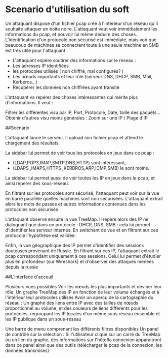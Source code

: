 # Scenario d'utilisation du soft

Un attaquant dispose d'un fichier pcap créé à l'intérieur d'un réseau qu'il souhaite attaquer en boite noire. L'attaquant veut voir immédiatement les informations du pcap, et pouvoir lui même déduire des choses. L'identification d'un protocole non sécurisé est immédiate, mais voir que beaucoup de machines se connectent toute à une seule machine en SMB est très utile pour l'attaquant

- L'attaquant espère soutirer des informations sur le réseau :
- Les adresses IP identifiées
- les protocoles utilisés ( non chiffré, mal configurés? )
- Les nœuds importants et leur rôle (serveur DNS, DHCP, SMB, Mail, Kerberos...)
- Récupérer les données non chiffrées ayant transité

L'attaquant va repérer des choses intéressantes qui mérite plus d'informations. Il veut :

Filtrer les différentes visu par IP, Port, Protocole, Date, taille des paquets...
Obtenir d'autres visu moins générales : Zoom sur une IP / Plage d'IP

##Scénario

L'attaquant lance le serveur. Il upload son fichier pcap et attend le chargement des résultats.

La sidebar lui permet de voir tous les protocoles en jeux dans ce pcap :
- (LDAP,POP3,IMAP,SMTP,DNS,HTTP) sont intéressant,
- (LDAPS ,IMAPS,HTTPS ,KERBROS,ARP,ICMP,SMB) le sont moins.

La sidebar lui permet aussi de voir toutes les IP en jeux dans le pcap, et ainsi reperer des sous-réseau.

En filtrant sur les protocoles sont sécurisé, l'attaquant peut voir sur la vue en barre parallèle quelles machines sont non sécurisées. L'attaquant extrait alors les mots de passes et autres informations contenues dans les protocoles non sécurisés

L'attaquant observe ensuite la vue TreeMap. Il repère alors des IP ne dialoguant que dans un protocole : DHCP, DNS, SMB : cela lui permet d'identifier les serveur internes. En switchant de vue et en filtrant sur ces protocole l'hypothèse est validée.

Enfin, la vue géographique des IP permet d'identifier des sessions douteuses provenant de Russie. En filtrant sur ces IP, l'attaquant extrait le pcap correspondant uniquement à ces sessions. Celui lui permet d'étudier plus en profondeur (sur Wireshark) et d'observer des attaques menées depuis la russie


##L'interface d'acceuil


Plusieurs vues possibles 
Voir les nœuds les plus importants et deviner leur rôle: Un graphe TreeMap des IP en fonction de leur volume échangés et à l'intérieur leur protocoles utilisés
Avoir un apercu de la cartographie du réseau : Un graphe des liens entre IP avec des tailles de nœuds proportionnel au volume, et des couleurs de liens différents pour les protocoles, regroupant les IP locales d'un même sous réseau ensemble et les IP publique dans un sous-réseau

Une barre de menu comprenant les différents filtres disponibles
Un panel de contrôle sur la sélection : Si l'utilisateur clique sur un carré du TreeMap ou un lien du graphe, des informations sur l'hôte/la connexion apparaitront dans ce panel ainsi que des outils (télécharger le pcap de la connexion, les données transmises)
 
